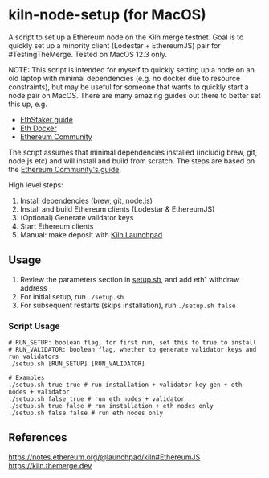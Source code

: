 # kiln-node-setup (for MacOS)

A script to set up a Ethereum node on the Kiln merge testnet. Goal is to quickly set up a minority client (Lodestar + EthereumJS) pair for #TestingTheMerge. Tested on MacOS 12.3 only. 

NOTE: This script is intended for myself to quickly setting up a node on an old laptop with minimal dependencies (e.g. no docker due to resource constraints), but may be useful for someone that wants to quickly start a node pair on MacOS. There are many amazing guides out there to better set this up, e.g.
- [EthStaker guide](https://github.com/remyroy/ethstaker/blob/main/merge-devnet.md)
- [Eth Docker](https://github.com/eth-educators/eth-docker/blob/merge/KILN.md)
- [Ethereum Community](https://notes.ethereum.org/@launchpad/kiln)

The script assumes that minimal dependencies installed (includig brew, git, node.js etc) and will install and build from scratch. The steps are based on the [Ethereum Community's guide](https://notes.ethereum.org/@launchpad/kiln#EthereumJS).

High level steps:
1. Install dependencies (brew, git, node.js)
2. Install and build Ethereum clients (Lodestar & EthereumJS)
3. (Optional) Generate validator keys
4. Start Ethereum clients
5. Manual: make deposit with [Kiln Launchpad](https://kiln.launchpad.ethereum.org/en/)

## Usage

1. Review the parameters section in [setup.sh](./setup.sh), and add eth1 withdraw address
2. For initial setup, run `./setup.sh`
3. For subsequent restarts (skips installation), run `./setup.sh false` 

### Script Usage

```
# RUN_SETUP: boolean flag, for first run, set this to true to install
# RUN_VALIDATOR: boolean flag, whether to generate validator keys and run validators
./setup.sh [RUN_SETUP] [RUN_VALIDATOR]

# Examples
./setup.sh true true # run installation + validator key gen + eth nodes + validator
./setup.sh false true # run eth nodes + validator
./setup.sh true false # run installation + eth nodes only
./setup.sh false false # run eth nodes only
```

## References

https://notes.ethereum.org/@launchpad/kiln#EthereumJS
https://kiln.themerge.dev
